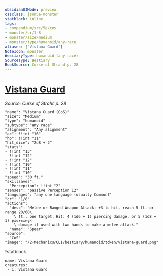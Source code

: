 ```yaml
---
obsidianUIMode: preview
cssclass: json5e-monster
statblock: inline
tags:
- compendium/src/5e/cos
- monster/cr/1-8
- monster/size/medium
- monster/type/humanoid/any-race
aliases: ["Vistana Guard"]
NoteIcon: monster
BestiaryType: humanoid (any race)
SourceType: Bestiary
BookSource: Curse of Strahd p. 28
---
```

# [Vistana Guard](2-Mechanics/CLI/bestiary/humanoid/vistana-guard-cos.md)
*Source: Curse of Strahd p. 28*  

```statblock
"name": "Vistana Guard (CoS)"
"size": "Medium"
"type": "humanoid"
"subtype": "any race"
"alignment": "Any alignment"
"ac": !!int "16"
"hp": !!int "11"
"hit_dice": "2d8 + 2"
"stats":
- !!int "13"
- !!int "12"
- !!int "12"
- !!int "10"
- !!int "11"
- !!int "10"
"speed": "30 ft."
"skillsaves":
  "Perception": !!int "2"
"senses": "passive Perception 12"
"languages": "any one language (usually Common)"
"cr": "1/8"
"actions":
- "desc": "Melee or Ranged Weapon Attack: +3 to hit, reach 5 ft. or range 20/60\
    \ ft., one target. Hit: 4 (1d6 + 1) piercing damage, or 5 (1d8 + 1) piercing\
    \ damage if used with two hands to make a melee attack."
  "name": "Spear"
"source":
- "CoS"
"image": "/2-Mechanics/CLI/bestiary/humanoid/token/vistana-guard.png"
```
^statblock

```encounter-table
name: Vistana Guard
creatures:
 - 1: Vistana Guard
```